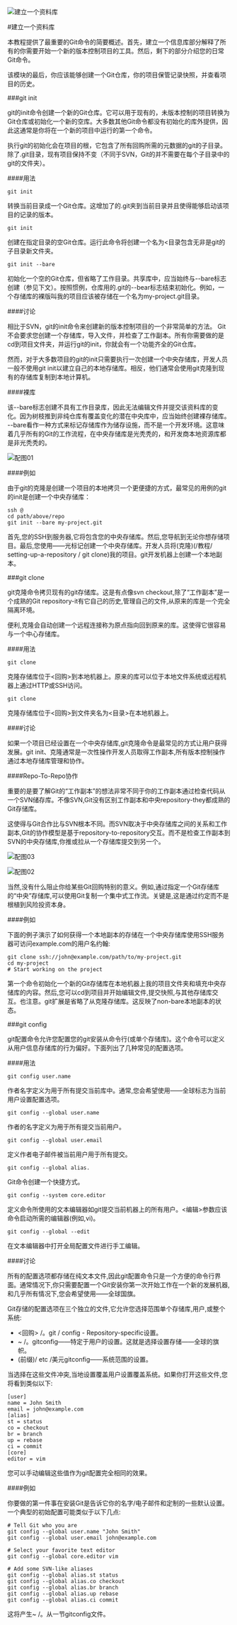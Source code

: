![建立一个资料库](https://www.atlassian.com/git/images/tutorials/getting-started/setting-up-a-repository/hero.svg "建立一个资料库")

#建立一个资料库

本教程提供了最重要的Git命令的简要概述。首先，建立一个信息库部分解释了所有的你需要开始一个新的版本控制项目的工具。然后，剩下的部分介绍您的日常Git命令。

该模块的最后，你应该能够创建一个Git仓库，你的项目保管记录快照，并查看项目的历史。

###git init

git的init命令创建一个新的Git仓库。它可以用于现有的，未版本控制的项目转换为Git仓库或初始化一个新的空库。大多数其他Git命令都没有初始化的库外提供，因此这通常是你将在一个新的项目中运行的第一个命令。

执行git的初始化会在项目的根，它包含了所有回购所需的元数据的git的子目录。除了.git目录，现有项目保持不变（不同于SVN，Git的并不需要在每个子目录中的git的文件夹）。

####用法

<pre><code>git init</code></pre>

转换当前目录成一个Git仓库。这增加了的.git夹到当前目录并且使得能够启动该项目的记录的版本。

<pre><code>git init <directory> </code></pre>

创建在指定目录的空Git仓库。运行此命令将创建一个名为<目录包含无非是git的子目录新文件夹。

<pre><code>git init --bare <directory></code></pre>

初始化一个空的Git仓库，但省略了工作目录。共享库中，应当始终与--bare标志创建（参见下文）。按照惯例，仓库用的.git的--bear标志结束初始化。例如，一个存储库的裸版叫我的项目应该被存储在一个名为my-project.git目录。

####讨论

相比于SVN，git的init命令来创建新的版本控制项目的一个非常简单的方法。 Git不会要求您创建一个存储库，导入文件，并检查了工作副本。所有你需要做的是cd到项目文件夹，并运行git的init，你就会有一个功能齐全的Git仓库。

然而，对于大多数项目的git的init只需要执行一次创建一个中央存储库，开发人员一般不使用git init以建立自己的本地存储库。相反，他们通常会使用git克隆到现有的存储库复制到本地计算机。

####裸库

该--bare标志创建不具有工作目录库，因此无法编辑文件并提交该资料库的变化。因为树枝推到非纯仓库有覆盖变化的潜在中央库中，应当始终创建裸存储库。 --bare看作一种方式来标记存储库作为储存设施，而不是一个开发环境。这意味着几乎所有的Git的工作流程，在中央存储库是光秃秃的，和开发商本地资源库都是非光秃秃的。

![配图01](https://www.atlassian.com/git/images/tutorials/getting-started/setting-up-a-repository/01.svg "配图01")

####例如

由于git的克隆是创建一个项目的本地拷贝一个更便捷的方式，最常见的用例的git的init是创建一个中央存储库：

<pre><code>ssh <user>@<host>
cd path/above/repo 
git init --bare my-project.git</code></pre>

首先,您的SSH到服务器,它将包含您的中央存储库。然后,您导航到无论你想存储项目。最后,您使用——光标记创建一个中央存储库。开发人员将(克隆)(/教程/ setting-up-a-repository / git clone)我的项目。git开发机器上创建一个本地副本。

###git clone

git克隆命令拷贝现有的git存储库。这是有点像svn checkout,除了“工作副本”是一个成熟的Git repository-it有它自己的历史,管理自己的文件,从原来的库是一个完全隔离环境。

便利,克隆会自动创建一个远程连接称为原点指向回到原来的库。这使得它很容易与一个中心存储库。

####用法

<pre><code>git clone <repo> </code></pre>

克隆存储库位于<回购>到本地机器上。原来的库可以位于本地文件系统或远程机器上通过HTTP或SSH访问。

<pre><code>git clone <repo> <directory></code></pre>

克隆存储库位于<回购>到文件夹名为<目录>在本地机器上。

####讨论

如果一个项目已经设置在一个中央存储库,git克隆命令是最常见的方式让用户获得发展。git init、克隆通常是一次性操作开发人员取得工作副本,所有版本控制操作通过本地存储库管理和协作。

####Repo-To-Repo协作

重要的是要了解Git的“工作副本”的想法非常不同于你的工作副本通过检查代码从一个SVN储存库。不像SVN,Git没有区别工作副本和中央repository-they都成熟的Git存储库。

这使得与Git合作比与SVN根本不同。而SVN取决于中央存储库之间的关系和工作副本,Git的协作模型是基于repository-to-repository交互。而不是检查工作副本到SVN的中央存储库,你推或拉从一个存储库提交到另一个。

![配图03](https://www.atlassian.com/git/images/tutorials/getting-started/setting-up-a-repository/03.svg "配图03")

![配图02](https://www.atlassian.com/git/images/tutorials/getting-started/setting-up-a-repository/02.svg "配图02")

当然,没有什么阻止你给某些Git回购特别的意义。例如,通过指定一个Git存储库的“中央”存储库,可以使用Git复制一个集中式工作流。关键是,这是通过约定而不是根植到风险投资本身。

####例如

下面的例子演示了如何获得一个本地副本的存储在一个中央存储库使用SSH服务器可访问example.com的用户名约翰:

<pre><code>git clone ssh://john@example.com/path/to/my-project.git 
cd my-project
# Start working on the project</code></pre>

第一个命令初始化一个新的Git存储库在本地机器上我的项目文件夹和填充中央存储库的内容。然后,您可以cd到项目并开始编辑文件,提交快照,与其他存储库交互。也注意。git扩展是省略了从克隆存储库。这反映了non-bare本地副本的状态。

###git config

git配置命令允许您配置您的git安装从命令行(或单个存储库)。这个命令可以定义从用户信息存储库的行为偏好。下面列出了几种常见的配置选项。

####用法

<pre><code>git config user.name <name></code></pre>

作者名字定义为用于所有提交当前库中。通常,您会希望使用——全球标志为当前用户设置配置选项。

<pre><code>git config --global user.name <name></code></pre>

作者的名字定义为用于所有提交当前用户。

<pre><code>git config --global user.email <email></code></pre>

定义作者电子邮件被当前用户用于所有提交。

<pre><code>git config --global alias.<alias-name> <git-command></code></pre>

Git命令创建一个快捷方式。

<pre><code>git config --system core.editor <editor></code></pre>

定义命令所使用的文本编辑器如git提交当前机器上的所有用户。<编辑>参数应该命令启动所需的编辑器(例如,vi)。

<pre><code>git config --global --edit</code></pre>

在文本编辑器中打开全局配置文件进行手工编辑。

####讨论

所有的配置选项都存储在纯文本文件,因此git配置命令只是一个方便的命令行界面。通常情况下,你只需要配置一个Git安装你第一次开始工作在一个新的发展机器,和几乎所有情况下,您会希望使用——全球国旗。

Git存储的配置选项在三个独立的文件,它允许您选择范围单个存储库,用户,或整个系统:

* <回购> /。git / config - Repository-specific设置。
* ~ /。gitconfig——特定于用户的设置。这就是选择设置存储——全球的旗帜。
* (前缀)/ etc /美元gitconfig——系统范围的设置。

当选择在这些文件冲突,当地设置覆盖用户设置覆盖系统。如果你打开这些文件,您将看到类似以下:

<pre><code>[user] 
name = John Smith
email = john@example.com
[alias]
st = status
co = checkout
br = branch
up = rebase
ci = commit
[core]
editor = vim</code></pre>

您可以手动编辑这些值作为git配置完全相同的效果。

####例如

你要做的第一件事在安装Git是告诉它你的名字/电子邮件和定制的一些默认设置。一个典型的初始配置可能类似于以下几点:

<pre><code># Tell Git who you are
git config --global user.name "John Smith"
git config --global user.email john@example.com</code></pre>

<pre><code># Select your favorite text editor
git config --global core.editor vim</code></pre>

<pre><code># Add some SVN-like aliases
git config --global alias.st status
git config --global alias.co checkout
git config --global alias.br branch
git config --global alias.up rebase
git config --global alias.ci commit</code></pre>

这将产生~ /。从一节gitconfig文件。